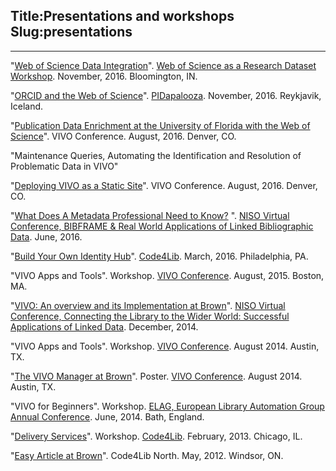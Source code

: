 Title:Presentations and workshops
Slug:presentations
----
<hr/>

"[Web of Science Data Integration](http://cns.iu.edu/docs/research/workshops/161114/161114-Lawless.pdf)". [Web of Science as a Research Dataset Workshop](http://cns.iu.edu/workshops/event/161114.html). November, 2016. Bloomington, IN.

"[ORCID and the Web of Science](https://figshare.com/articles/The_Web_of_Science_and_ORCID/4240229)". [PIDapalooza](https://pidapalooza.org/index2016.html). November, 2016. Reykjavik, Iceland.

"[Publication Data Enrichment at the University of Florida with the Web of Science](https://figshare.com/articles/Publication_Data_Enrichment_at_the_University_of_Florida_with_the_Web_of_Science/3774444)". VIVO Conference. August, 2016. Denver, CO.

"Maintenance Queries, Automating the Identification and Resolution of Problematic Data in VIVO"

"[Deploying VIVO as a Static Site](https://figshare.com/articles/VIVO_as_Static_Site_Slides/3811407)". VIVO Conference. August, 2016. Denver, CO.

"[What Does A Metadata Professional Need to Know?](https://www.slideshare.net/BaltimoreNISO/lawless3jun15) ". [NISO Virtual Conference, BIBFRAME & Real World Applications of Linked Bibliographic Data](https://www.niso.org/events/2016/06/bibframe-real-world-applications-linked-bibliographic-data). June, 2016.

"[Build Your Own Identity Hub](https://github.com/lawlesst/c4l16-idhub)". [Code4Lib](http://2016.code4lib.org/Build-your-own-identity-hub). March, 2016. Philadelphia, PA.

"VIVO Apps and Tools". Workshop. [VIVO Conference](http://vivoconference.org/vivo2015/). August, 2015. Boston, MA.

"[VIVO: An overview and its Implementation at Brown](https://www.slideshare.net/BaltimoreNISO/nisonfais-joint-virtual-conference-connecting-the-library-to-the-wider-world-successful-applications-of-linked-data-42317590)". [NISO Virtual Conference, Connecting the Library to the Wider World: Successful Applications of Linked Data](https://groups.niso.org/news/events/2014/virtual/wider_world/). December, 2014.

"VIVO Apps and Tools". Workshop. [VIVO Conference](https://www.eiseverywhere.com//ehome/80403/189150/). August 2014. Austin, TX.

"[The VIVO Manager at Brown](https://drive.google.com/file/d/0B4MdYm8VDI8ZWS1HQlRuYi1BNVk/view?usp=sharing)". Poster. [VIVO Conference](https://www.eiseverywhere.com//ehome/80403/189150/). August 2014. Austin, TX.

"VIVO for Beginners". Workshop. [ELAG, European Library Automation Group Annual Conference](https://elag2014.wordpress.com/programme/elag-2014-bootcamps/bootcamps-l-koster/). June, 2014. Bath, England.

"[Delivery Services](https://docs.google.com/presentation/d/1TaBMJh_JEBb51FNF-I7-s0CkegzDPmtiFflGmw74QNc/edit?usp=sharing)". Workshop. [Code4Lib](https://wiki.code4lib.org/2013_preconference_proposals#Delivery_services). February, 2013. Chicago, IL.

"[Easy Article at Brown](https://docs.google.com/presentation/d/1rM9HonDZ4T4X24kst4SKtAm8saLFQcUpd_5ctCq7-lk/edit?usp=sharing)". Code4Lib North. May, 2012. Windsor, ON.
